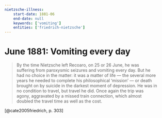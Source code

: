 ```yaml
---
nietzsche-illness:
    start-date: 1881-06
    end-date: null
    keywords: ['vomiting']
    entities: ['friedrich-nietzsche']
---
```


# June 1881: Vomiting every day

> By the time Nietzsche left Recoaro, on 25 or 26 June, he was suffering from
> paroxysmic seizures and vomiting every day. But he had no choice in the
> matter: it was a matter of life — the several more years he needed to
> complete his philosophical ‘mission’ — or death brought on by suicide in the
> darkest moment of depression. He was in no condition to travel, but travel he
> did. Once again the trip was agony, aggravated by a missed train connection,
> which almost doubled the travel time as well as the cost.

[@cate2005friedrich, p. 303]
